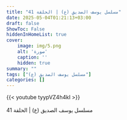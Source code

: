 ```yaml
---
title: "مسلسل يوسف الصديق (ع) | الحلقة 41"
date: 2025-05-04T01:21:13+03:00
draft: false
ShowToc: False
hiddenInHomeList: true
cover:
    image: img/5.png
    alt: 'صورة'
    caption: ''
    hidden: true
summary: ""
tags: ["مسلسل يوسف الصديق (ع)"]
categories: []
---
```


{{< youtube tyypVZ4h4kI >}}  
 <br>
مسلسل يوسف الصديق (ع) | الحلقة 41